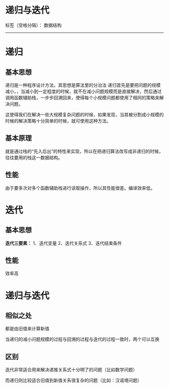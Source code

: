 # 递归与迭代

标签（空格分隔）： 数据结构

---

# 递归
## 基本思想
递归是一种程序设计方法，其思想是算法里的分治法
递归首先是要把问题的规模减小，，当减小到一定程度的时候，就不在减小问题规模而是直接解决，然后通过调用函数辅助栈，一步步回溯回来，使得每个小规模问题都使用了相同的策略来解决问题。

这使得我们在解决一些大规模复杂问题的时候，如果发现，当其被分割成小规模的时候的解决策略十分简单的时候，就可使用这种方法。

## 基本原理
就是通过栈的“先入后出”的特性来实现，所以在把递归算法改写成非递归的时候，往往要用的栈这一数据结构。

## 性能
由于要多次对多个函数辅助栈进行读取操作，所以其性能很差。编译效率低。

# 迭代



## 基本思想

**迭代三要素：**
1、迭代变量
2、迭代关系式
3、迭代结束条件

## 性能
效率高

# 递归与迭代
## 相似之处
都是由旧值来计算新值

当递归的减小问题规模的过程与回溯的过程与迭代的过程一致时，两个可以互换

## 区别
迭代非常适合用来解决递推关系式十分明了的问题（比如数学问题）

而递归则比较适合旧值到新值关系很复杂的问题（比如：汉诺塔问题）